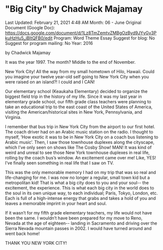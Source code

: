 # "Big City" by Chadwick Majamay

Last Updated: February 21, 2021 4:48 AM
Month: 06 - June
Original Document (Google Doc): https://docs.google.com/document/d/1Lz8TmZemtvZMBgOzByd9JYyGv3PkuHzHu5_iBItQFB0/edit
Program: Word Theme Essay
Suggest for blog: No
Suggest for program mailing: No
Year: 2016

by Chadwick Majamay

It was the year 1997. The month? Middle to the end of November.

New York City! All the way from my small hometown of Hilo, Hawaii. Could you imagine your twelve year-old self going to New York City when you were raised on an island?! I could and I CAN!

Our elementary school (Keaukaha Elementary) decided to organize the biggest field trip in the history of my life. Since it was my last year in elementary grade school, our fifth grade class teachers were planning to take an educational trip to the east coast of the United States of America, visiting the American/historical sites in New York, Pennsylvania, and Virginia.

I remember that bus trip in New York City from the airport to our first hotel. The coach driver had on an Arabic music station on the radio. I thought to myself, ‘How exotic it was to be in New York City on a coach bus listening to Arabic music’. Then, I saw those townhouse duplexes along the cityscape, which I’ve only seen on shows like The Cosby Show! MAN! It was kind of weird and unreal to see those New York townhouse duplexes in real life, rolling by the coach bus’s window. An excitement came over me! Like, YES! I’ve finally seen something in real life that I saw on TV.

This was the only memorable memory I had on my trip that was so real and life-changing for me. I was now no longer a regular, small town kid but a metropolitan kid! That is what a big city does to you and your soul-- the excitement, the experience. This is what each big city in the world does to the soul in its own unique way, to each individual; Paris, Tokyo, London, etc. Each is full of a high-intense energy that grabs and takes a hold of you and leaves a memorable imprint in your heart and soul.

If it wasn’t for my fifth grade elementary teachers, my life would not have been the same. I wouldn’t have been prepared for my move to Reno, Nevada at the age of eighteen-- landing in Sacramento and driving over the Sierra Nevada mountain passes in 2002. I would have turned around and went back home!

THANK YOU NEW YORK CITY!